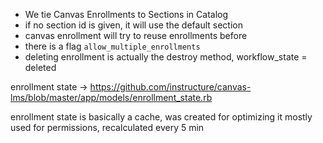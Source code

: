 - We tie Canvas Enrollments to Sections in Catalog
- if no section id is given, it will use the default section
- canvas enrollment will try to reuse enrollments before
- there is a flag `allow_multiple_enrollments` 
- deleting enrollment is actually the destroy method, workflow_state = deleted

enrollment state -> https://github.com/instructure/canvas-lms/blob/master/app/models/enrollment_state.rb

enrollment state is basically a cache, was created for optimizing
it mostly used for permissions, recalculated every 5 min